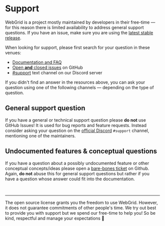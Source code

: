 # Support

WebGrid is a project mostly maintained by developers in their free-time — for this reason there is limited availability to address general support questions. If you have an issue, make sure you are using the [latest stable release](https://github.com/TilBlechschmidt/WebGrid/releases).

When looking for support, please first search for your question in these venues:

- [Documentation and FAQ](https://webgrid.dev/faq/)
- [Open **and** closed issues](https://github.com/TilBlechschmidt/WebGrid/issues?q=is%3Aissue) on GitHub
- [#support](https://discord.gg/yYaPcNM) text channel on our Discord server

If you didn't find an answer in the resources above, you can ask your question using one of the following channels — depending on the type of question.


## General support question

If you have a general or technical support question please **do not** use GitHub Issues! It is used for bug reports and feature requests. Instead consider asking your question on the [official Discord](https://discord.gg/yYaPcNM) `#support` channel, mentioning one of the maintainers.

## Undocumented features & conceptual questions

If you have a question about a possibly undocumented feature or other conceptual concepts/ideas please open a [bare-bones ticket](https://github.com/TilBlechschmidt/WebGrid/issues/new) on Github. Again, **do not** abuse this for general support questions but rather if you have a question whose answer could fit into the documentation.

<br>

---

The open source license grants you the freedom to use WebGrid. However, it does not guarantee commitments of other people's time. We try out best to provide you with support but we spend our free-time to help you! So be kind, respectful and manage your expectations 🙂
